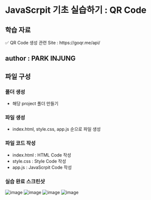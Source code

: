 # JavaScrpit 기초 실습하기 : QR Code
## 학습 자료
<p>✅ QR Code 생성 관련 Site : https://goqr.me/api/</p> 

## author : PARK INJUNG

## 파일 구성
### 폴더 생성
- 해당 project 폴더 만들기

### 파일 생성
- index.html, style.css, app.js 순으로 파일 생성

### 파일 코드 작성
- index.html : HTML Code 작성
- style.css : Style Code 작성
- app.js : JavaScrpit Code 작성
  
### 실습 완료 스크린샷
![image](https://github.com/user-attachments/assets/e4231c16-26f5-44fa-86fa-d114122a3e1a)
![image](https://github.com/user-attachments/assets/8d350cf7-c1d3-4445-9cc5-29d74808dbe5)
![image](https://github.com/user-attachments/assets/933cda2c-0ff1-40a9-8135-19043b2deb03)
![image](https://github.com/user-attachments/assets/a6b674c0-381c-4d5a-a75b-ff5f7216e462)




